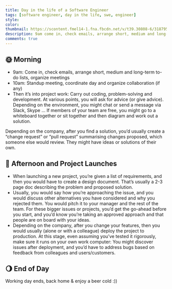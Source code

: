 ```yaml
---
title: Day in the life of a Software Engineer
tags: [software engineer, day in the life, swe, engineer]
style: 
color: 
thumbnail: https://scontent.fmel14-1.fna.fbcdn.net/v/t39.30808-6/318795927_572990718168315_5810743739295018688_n.jpg?_nc_cat=111&ccb=1-7&_nc_sid=8bfeb9&_nc_ohc=FwXfDwsHSjIAX_7pM7Y&_nc_ht=scontent.fmel14-1.fna&oh=00_AfDVpX_KfBaA1N5NTg1dojCKNud8psCT6izxvoz4JDeCdg&oe=63E108A6
description: 9am come in, check emails, arrange short, medium and long-term to-do lists, organize meetings
comments: true
---
```


## 🌞 Morning
- 9am: Come in, check emails, arrange short, medium and long-term to-do lists, organize meetings
- 10am: Standup meeting, coordinate day and organize collaboration (if any)
- Then it’s into project work: Carry out coding, problem-solving and development. At various points, you will ask for advice (or give advice). Depending on the environment, you might chat or send a message via Slack, Skype ... If members of your team are free, you might go to a whiteboard together or sit together and then diagram and work out a solution.

Depending on the company, after you find a solution, you’d usually create a “change request” or “pull request” summarising changes proposed, which someone else would review. They might have ideas or solutions of their own.

## 🌝 Afternoon and Project Launches
- When launching a new project, you’re given a list of requirements, and then you would have to create a design document. That’s usually a 2-3 page doc describing the problem and proposed solution.
- Usually, you would say how you’re approaching the issue, and you would discuss other alternatives you have considered and why you rejected them. You would pitch it to your manager and the rest of the team. For these bigger issues or projects, you’d get the go-ahead before you start, and you’d know you’re taking an approved approach and that people are on board with your ideas.
- Depending on the company, after you change your features, then you would usually (alone or with a colleague) deploy the project to production. At this stage, even assuming you’ve tested it rigorously, make sure it runs on your own work computer: You might discover issues after deployment, and you’d have to address bugs based on feedback from colleagues and users/customers.

## 🌖 End of Day
Working day ends, back home & enjoy a beer cold :))